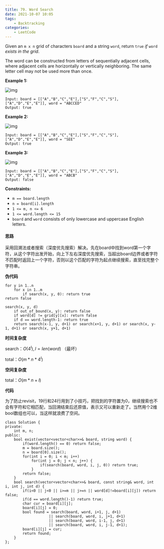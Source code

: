 ```yaml
---
title: 79. Word Search
date: 2021-10-07 10:05
tags:
    - Backtracking
categories:
    - LeetCode
---
```


Given an `m x n` grid of characters `board` and a string `word`, return `true` *if* `word` *exists in the grid*.

The word can be constructed from letters of sequentially adjacent cells, where adjacent cells are horizontally or vertically neighboring. The same letter cell may not be used more than once.

**Example 1:**

![img](https://assets.leetcode.com/uploads/2020/11/04/word2.jpg)

```
Input: board = [["A","B","C","E"],["S","F","C","S"],["A","D","E","E"]], word = "ABCCED"
Output: true
```

**Example 2:**

![img](https://assets.leetcode.com/uploads/2020/11/04/word-1.jpg)

```
Input: board = [["A","B","C","E"],["S","F","C","S"],["A","D","E","E"]], word = "SEE"
Output: true
```

**Example 3:**

![img](https://assets.leetcode.com/uploads/2020/10/15/word3.jpg)

```
Input: board = [["A","B","C","E"],["S","F","C","S"],["A","D","E","E"]], word = "ABCB"
Output: false
```

**Constraints:**

- `m == board.length`
- `n = board[i].length`
- `1 <= m, n <= 6`
- `1 <= word.length <= 15`
- `board` and `word` consists of only lowercase and uppercase English letters.

#### 思路

采用回溯法或者搜索（深度优先搜索）解决。先在board中找到word第一个字符，从这个字符出发开始，向上下左右深度优先搜索，当超出board边界或者字符不匹配时返回上一个字符，否则以这个匹配的字符为起点继续搜索，直至找完整个字符串。

**伪代码**

```
for y in 1..n
	for x in 1..m
		if search(x, y, 0): return true
return false

search(x, y, d)
	if out_of_bound(x, y): return false
	if word[d] != grid[y][x]: return false
	if d == word.length-1: return true
	return search(x-1, y, d+1) or search(x+1, y, d+1) or search(x, y-1, d+1) or search(x, y+1, d+1)
```

**时间复杂度**

search：$O(4^l), l = len(word)$ （最坏）

total：$O(m*n*4^l)$

**空间复杂度**

total：$O(m*n+l)$ 

**代码**

为了防止revisit，19行和24行用到了小技巧，把找到的字符置为0，继续搜索也不会有字符和它相匹配，当回溯结束后还原值，表示又可以重新走了。当然用个2维bool数组也可以，当这样就浪费了空间。

```
class Solution {
private:
    int m, n;
public:
    bool exist(vector<vector<char>>& board, string word) {
        if(word.length() == 0) return false;
        m = board.size();
        n = board[0].size();
        for(int i = 0; i < m; i++)
            for(int j = 0; j < n; j++) {
                if(search(board, word, i, j, 0)) return true;
            }
        return false;
    }
    bool search(vector<vector<char>>& board, const string& word, int i, int j, int d) {
        if(i<0 || j<0 || i>=m || j>=n || word[d]!=board[i][j]) return false;
        if(d == word.length()-1) return true;
        char cur = board[i][j];
        board[i][j] = 0;
        bool found = search(board, word, i+1, j, d+1)
                    || search(board, word, i, j+1, d+1)
                    || search(board, word, i-1, j, d+1)
                    || search(board, word, i, j-1, d+1);
        board[i][j] = cur;
        return found;
    }
};
```

